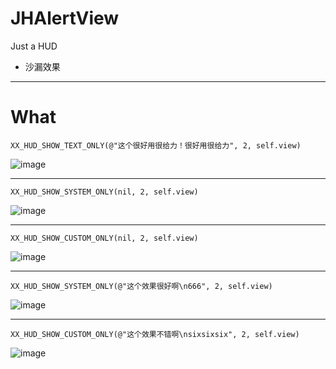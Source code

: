 # JHAlertView
Just a HUD
- 沙漏效果

---

# What

```
XX_HUD_SHOW_TEXT_ONLY(@"这个很好用很给力！很好用很给力", 2, self.view)
```
![image](https://github.com/xjh093/JHAlertView/blob/master/image/image1.png)

---

```
XX_HUD_SHOW_SYSTEM_ONLY(nil, 2, self.view)
```
![image](https://github.com/xjh093/JHAlertView/blob/master/image/image2.gif)

---

```
XX_HUD_SHOW_CUSTOM_ONLY(nil, 2, self.view)
```
![image](https://github.com/xjh093/JHAlertView/blob/master/image/image3.gif)

---

```
XX_HUD_SHOW_SYSTEM_ONLY(@"这个效果很好啊\n666", 2, self.view)
```
![image](https://github.com/xjh093/JHAlertView/blob/master/image/image4.gif)

---

```
XX_HUD_SHOW_CUSTOM_ONLY(@"这个效果不错啊\nsixsixsix", 2, self.view)
```
![image](https://github.com/xjh093/JHAlertView/blob/master/image/image5.gif)


